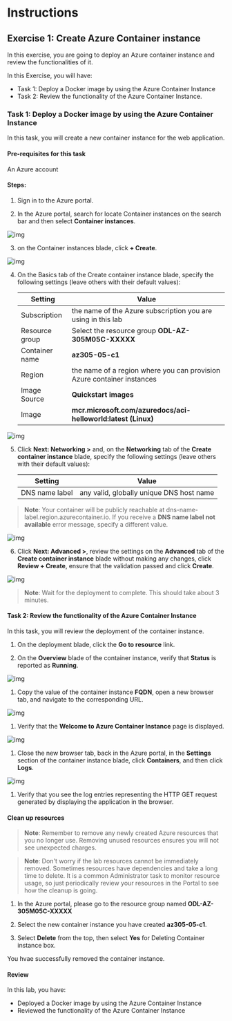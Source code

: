 # Instructions

## Exercise 1: Create Azure Container instance

In this exercise, you are going to deploy an Azure container instance and review the functionalities of it.

In this Exercise, you will have:

  + Task 1: Deploy a Docker image by using the Azure Container Instance
  + Task 2: Review the functionality of the Azure Container Instance.

### Task 1: Deploy a Docker image by using the Azure Container Instance

In this task, you will create a new container instance for the web application.

#### Pre-requisites for this task

An Azure account

#### Steps:

1. Sign in to the Azure portal.

2. In the Azure portal, search for locate Container instances on the search bar and then select **Container instances**.  

![img](../media/cont1.png)

3. on the Container instances blade, click **+ Create**.

![img](../media/cont2.png)

4. On the Basics tab of the Create container instance blade, specify the following settings (leave others with their default values):

    | Setting | Value |
    | ---- | ---- |
    | Subscription | the name of the Azure subscription you are using in this lab |
    | Resource group | Select the resource group **ODL-AZ-305M05C-XXXXX** |
    | Container name | **az305-05-c1** |
    | Region | the name of a region where you can provision Azure container instances |
    | Image Source | **Quickstart images** |
    | Image | **mcr.microsoft.com/azuredocs/aci-helloworld:latest (Linux)** |

![img](../media/cont3.png)

5. Click **Next: Networking >** and, on the **Networking** tab of the **Create container instance** blade, specify the following settings (leave others with their default values):

    | Setting | Value |
    | --- | --- |
    | DNS name label | any valid, globally unique DNS host name |
 
  >**Note**: Your container will be publicly reachable at dns-name-label.region.azurecontainer.io. If you receive a **DNS name label not available** error message, specify a different value.
 
 ![img](../media/cont4.png)
 
 6. Click **Next: Advanced >**, review the settings on the **Advanced** tab of the **Create container instance** blade without making any changes, click **Review + Create**, ensure that the validation passed and click **Create**.

![img](../media/cont5.png)

>**Note**: Wait for the deployment to complete. This should take about 3 minutes.

#### Task 2: Review the functionality of the Azure Container Instance

In this task, you will review the deployment of the container instance.

1. On the deployment blade, click the **Go to resource** link.

1. On the **Overview** blade of the container instance, verify that **Status** is reported as **Running**.

![img](../media/cont6.png)

1. Copy the value of the container instance **FQDN**, open a new browser tab, and navigate to the corresponding URL.

![img](../media/cont7.png)

1. Verify that the **Welcome to Azure Container Instance** page is displayed.

![img](../media/cont8.png)

1. Close the new browser tab, back in the Azure portal, in the **Settings** section of the container instance blade, click **Containers**, and then click **Logs**.

![img](../media/cont9.png)

1. Verify that you see the log entries representing the HTTP GET request generated by displaying the application in the browser.

#### Clean up resources

>**Note**: Remember to remove any newly created Azure resources that you no longer use. Removing unused resources ensures you will not see unexpected charges.

>**Note**:  Don't worry if the lab resources cannot be immediately removed. Sometimes resources have dependencies and take a long time to delete. It is a common Administrator task to monitor resource usage, so just periodically review your resources in the Portal to see how the cleanup is going. 

1. In the Azure portal, please go to the resource group named **ODL-AZ-305M05C-XXXXX**

1. Select the new container instance you have created **az305-05-c1**.

1. Select **Delete** from the top, then select **Yes** for Deleting Container instance box.

You hvae successfully removed the container instance.

#### Review

In this lab, you have:

- Deployed a Docker image by using the Azure Container Instance
- Reviewed the functionality of the Azure Container Instance




